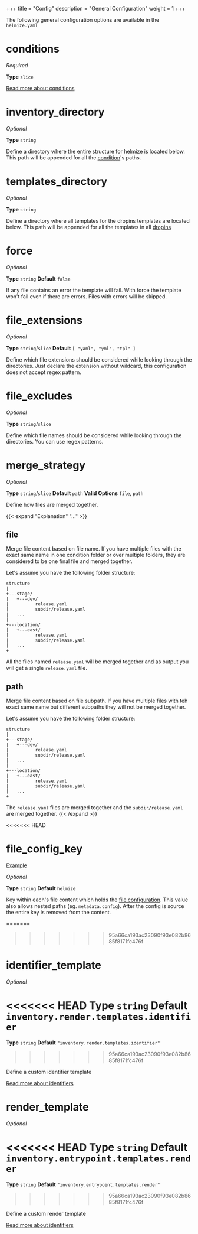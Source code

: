 +++
title = "Config"
description = "General Configuration"
weight = 1
+++

The following general configuration options are available in the `helmize.yaml`


# conditions

_Required_

**Type** `slice`

[Read more about conditions](../conditions/)


# inventory_directory

_Optional_

**Type** `string` 

Define a directory where the entire structure for helmize is located below. This path will be appended for all the [condition](/documentation/configuration/conditions/)'s paths.


# templates_directory

_Optional_

**Type** `string` 

Define a directory where all templates for the dropins templates are located below. This path will be appended for all the templates in all [dropins](#/configuration/dropins/)

# force

_Optional_

**Type** `string` **Default** `false`

If any file contains an error the template will fail. With force the template won't fail even if there are errors. Files with errors will be skipped.

# file_extensions

_Optional_

**Type** `string`/`slice` **Default** `[ "yaml", "yml", "tpl" ]`

Define which file extensions should be considered while looking through the directories. Just declare the extension without wildcard, this configuration does not accept regex pattern.

# file_excludes

_Optional_

**Type** `string`/`slice`

Define which file names should be considered while looking through the directories. You can use regex patterns.


# merge_strategy

_Optional_

**Type** `string`/`slice` **Default** `path` **Valid Options** `file`, `path`

Define how files are merged together.

{{< expand "Explanation" "..." >}}
## file 

Merge file content based on file name. If you have multiple files with the exact same name in one condition folder or over multiple folders, they are considered to be one final file and merged together.

Let's assume you have the following folder structure:

```
structure
|
+---stage/
|   +---dev/
|          release.yaml
|          subdir/release.yaml
|   ...
|
+---location/
|   +---east/
|          release.yaml
|          subdir/release.yaml
|   ...
+
```

All the files named `release.yaml` will be merged together and as output you will get a single `release.yaml` file.


## path

Merge file content based on file subpath. If you have multiple files with teh exact same name but different subpaths they will not be merged together.

Let's assume you have the following folder structure:

```
structure
|
+---stage/
|   +---dev/
|          release.yaml
|          subdir/release.yaml
|   ...
|
+---location/
|   +---east/
|          release.yaml
|          subdir/release.yaml
|   ...
+
```

The `release.yaml` files are merged together and the `subdir/release.yaml` are merged together. 
{{< /expand >}}

<<<<<<< HEAD
# file_config_key

[Example]()

_Optional_

**Type** `string` **Default** `helmize` 

Key within each's file content which holds the [file configuration](../../structure/files/). This value also allows nested paths (eg. `metadata.config`). After the config is source the entire key is removed from the content.

=======
>>>>>>> 95a66ca193ac23090f93e082b8685f8171fc476f
# identifier_template

_Optional_

<<<<<<< HEAD
**Type** `string` **Default** `inventory.render.templates.identifier` 
=======
**Type** `string` **Default** `"inventory.render.templates.identifier"` 
>>>>>>> 95a66ca193ac23090f93e082b8685f8171fc476f

Define a custom identifier template

[Read more about identifiers](../../customization/identifiers/)


# render_template

_Optional_

<<<<<<< HEAD
**Type** `string` **Default** `inventory.entrypoint.templates.render` 
=======
**Type** `string` **Default** `"inventory.entrypoint.templates.render"` 
>>>>>>> 95a66ca193ac23090f93e082b8685f8171fc476f

Define a custom render template

[Read more about identifiers](../../customization/render/)

